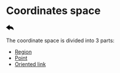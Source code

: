 # Coordinates space
[![](../../screenshots/other/Go-back.png)](README.md)

The coordinate space is divided into 3 parts: 


- [Region](coordinates-space-region.md)
- [Point](coordinates-space-point.md)
- [Oriented link](coordinates-space-link.md)





